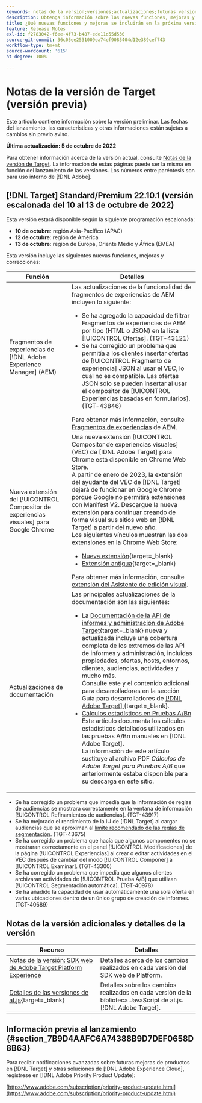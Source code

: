 ```yaml
---
keywords: notas de la versión;versiones;actualizaciones;futuras versiones;mejoras;nuevas funciones;correcciones;actualizaciones;versión preliminar
description: Obtenga información sobre las nuevas funciones, mejoras y correcciones que incluirá la próxima versión de Adobe Target, incluidos el SDK, la API y las bibliotecas de JavaScript.
title: ¿Qué nuevas funciones y mejoras se incluirán en la próxima versión?
feature: Release Notes
exl-id: f2783042-f6ee-4f73-b487-ede11d55d530
source-git-commit: 36c05ee2531009ea74ef9085404d12e389cef743
workflow-type: tm+mt
source-wordcount: '615'
ht-degree: 100%

---
```


# Notas de la versión de Target (versión previa)

Este artículo contiene información sobre la versión preliminar. Las fechas del lanzamiento, las características y otras informaciones están sujetas a cambios sin previo aviso.

**Última actualización: 5 de octubre de 2022**

Para obtener información acerca de la versión actual, consulte [Notas de la versión de Target](release-notes.md). La información de estas páginas puede ser la misma en función del lanzamiento de las versiones. Los números entre paréntesis son para uso interno de [!DNL Adobe].

## [!DNL Target] Standard/Premium 22.10.1 (versión escalonada del 10 al 13 de octubre de 2022)

Esta versión estará disponible según la siguiente programación escalonada:

* **10 de octubre**: región Asia-Pacífico (APAC)
* **12 de octubre**: región de América
* **13 de octubre**: región de Europa, Oriente Medio y África (EMEA)

Esta versión incluye las siguientes nuevas funciones, mejoras y correcciones:

| Función | Detalles |
| --- | --- |
| Fragmentos de experiencias de [!DNL Adobe Experience Manager] (AEM) | Las actualizaciones de la funcionalidad de fragmentos de experiencias de AEM incluyen lo siguiente:<ul><li>Se ha agregado la capacidad de filtrar Fragmentos de experiencias de AEM por tipo (HTML o JSON) en la lista [!UICONTROL Ofertas]. (TGT-43121)</li><li>Se ha corregido un problema que permitía a los clientes insertar ofertas de [!UICONTROL Fragmento de experiencia] JSON al usar el VEC, lo cual no es compatible. Las ofertas JSON solo se pueden insertar al usar el compositor de [!UICONTROL Experiencias basadas en formularios]. (TGT-43846)</li></ul>Para obtener más información, consulte [Fragmentos de experiencias](/help/main/c-experiences/c-manage-content/aem-experience-fragments.md) de AEM. |
| Nueva extensión del [!UICONTROL Compositor de experiencias visuales] para Google Chrome | Una nueva extensión [!UICONTROL Compositor de experiencias visuales] (VEC) de [!DNL Adobe Target] para Chrome está disponible en Chrome Web Store.<br>A partir de enero de 2023, la extensión del ayudante del VEC de [!DNL Target] dejará de funcionar en Google Chrome porque Google no permitirá extensiones con Manifest V2. Descargue la nueva extensión para continuar creando de forma visual sus sitios web en [!DNL Target] a partir del nuevo año.<br>Los siguientes vínculos muestran las dos extensiones en la Chrome Web Store:<ul><li>[Nueva extensión](https://chrome.google.com/webstore/detail/adobe-experience-cloud-vi/kgmjjkfjacffaebgpkpcllakjifppnca){target=_blank}</li><li>[Extensión antigua](https://chrome.google.com/webstore/detail/adobe-target-vec-helper/ggjpideecfnbipkacplkhhaflkdjagak){target=_blank}</li></ul>Para obtener más información, consulte [extensión del Asistente de edición visual](/help/main/c-experiences/c-visual-experience-composer/r-troubleshoot-composer/visual-editing-helper-extension.md). |
| Actualizaciones de documentación | Las principales actualizaciones de la documentación son las siguientes:<ul><li>La [Documentación de la API de informes y administración de Adobe Target](https://developer.adobe.com/target/administer/admin-api/){target=_blank} nueva y actualizada incluye una cobertura completa de los extremos de las API de informes y administración, incluidas propiedades, ofertas, hosts, entornos, clientes, audiencias, actividades y mucho más.<br>Consulte este y el contenido adicional para desarrolladores en la sección Guía para desarrolladores de [[!DNL Adobe Target] ](https://developer.adobe.com/target/){target=_blank}.</li><li>[Cálculos estadísticos en Pruebas A/Bn](/help/main/c-reports/statistical-methodology/statistical-calculations.md)<br>Este artículo documenta los cálculos estadísticos detallados utilizados en las pruebas A/Bn manuales en [!DNL Adobe Target].<br>La información de este artículo sustituye al archivo PDF *Cálculos de Adobe Target para Pruebas A/B* que anteriormente estaba disponible para su descarga en este sitio.</li></ul> |

* Se ha corregido un problema que impedía que la información de reglas de audiencias se mostrara correctamente en la ventana de información [!UICONTROL Refinamientos de audiencias]. (TGT-43917)
* Se ha mejorado el rendimiento de la IU de [!DNL Target] al cargar audiencias que se aproximan al [límite recomendado de las reglas de segmentación](/help/main/r-troubleshooting-target/target-limits.md#targeting-rules). (TGT-43675)
* Se ha corregido un problema que hacía que algunos componentes no se mostraran correctamente en el panel [!UICONTROL Modificaciones] de la página [!UICONTROL Experiencias] al crear o editar actividades en el VEC después de cambiar del modo [!UICONTROL Componer] a [!UICONTROL Examinar]. (TGT-43300)
* Se ha corregido un problema que impedía que algunos clientes archivaran actividades de [!UICONTROL Prueba A/B] que utilizan [!UICONTROL Segmentación automática]. (TGT-40978)
* Se ha añadido la capacidad de usar automáticamente una sola oferta en varias ubicaciones dentro de un único grupo de creación de informes. (TGT-40689)

## Notas de la versión adicionales y detalles de la versión

| Recurso | Detalles |
|--- |--- |
| [Notas de la versión: SDK web de Adobe Target Platform Experience](https://experienceleague.adobe.com/docs/experience-platform/edge/release-notes.html?lang=es) | Detalles acerca de los cambios realizados en cada versión del SDK web de Platform. |
| [Detalles de las versiones de at.js](https://developer.adobe.com/target/implement/client-side/atjs/target-atjs-versions/){target=_blank} | Detalles sobre los cambios realizados en cada versión de la biblioteca JavaScript de at.js. [!DNL Adobe Target]. |


## Información previa al lanzamiento {#section_7B9D4AAFC6A74388B9D7DEF0658D8B63}

Para recibir notificaciones avanzadas sobre futuras mejoras de productos en [!DNL Target] y otras soluciones de [!DNL Adobe Experience Cloud], regístrese en [!DNL Adobe Priority Product Update]:

[https://www.adobe.com/subscription/priority-product-update.html](https://www.adobe.com/subscription/priority-product-update.html)
